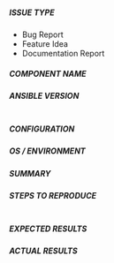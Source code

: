 <!---
Verify first that your issue/request is not already reported on GitHub.
THIS FORM WILL BE READ BY A MACHINE, COMPLETE ALL SECTIONS AS DESCRIBED.
Also test if the latest release, and devel branch are affected too.
ALWAYS add information AFTER (OUTSIDE) these html comments.
Otherwise it may end up being automatically closed by our bot. -->

##### ISSUE TYPE
<!--- Pick one below and delete the rest -->
 - Bug Report
 - Feature Idea
 - Documentation Report

##### COMPONENT NAME
<!--- Insert, BELOW THIS COMMENT, the name of the module, plugin, task or feature.
Do not include extra details here, e.g. "vyos_command" not "the network module vyos_command" or the full path-->

##### ANSIBLE VERSION
<!--- Paste, BELOW THIS COMMENT, verbatim output from "ansible --version" between quotes below -->
```

```

##### CONFIGURATION
<!--- If using Ansible 2.4 or above, paste, BELOW THIS COMMENT, the results of "ansible-config dump --only-changed"
Otherwise, mention any settings you have changed/added/removed in ansible.cfg
(or using the ANSIBLE_* environment variables).-->

##### OS / ENVIRONMENT
<!--- Mention, BELOW THIS COMMENT, the OS you are running Ansible from, and the OS you are
managing, or say "N/A" for anything that is not platform-specific.
Also mention the specific version of what you are trying to control,
e.g. if this is a network bug the version of firmware on the network device.-->

##### SUMMARY
<!--- Explain the problem briefly -->

##### STEPS TO REPRODUCE
<!--- For bugs, show exactly how to reproduce the problem, using a minimal test-case.
For new features, show how the feature would be used. -->

<!--- Paste example playbooks or commands between quotes below -->
```yaml

```

<!--- You can also paste gist.github.com links for larger files -->

##### EXPECTED RESULTS
<!--- What did you expect to happen when running the steps above? -->

##### ACTUAL RESULTS
<!--- What actually happened? If possible run with extra verbosity (-vvvv) -->

<!--- Paste verbatim command output between quotes below -->
```

```
